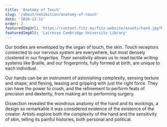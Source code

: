 ```yaml
---
title: 'Anatomy of Touch'
slug: '/about/exhibition/anatomy-of-touch'
date: '2020-12-11'
order: 2
featuredImgUrl: 'https://content.fitz.ms/fitz-website/assets/hand.jpg?key=directus-medium-crop'
featuredImgAlt: 'Lairesse Cambridge University Library'
---
```

Our bodies are enveloped by the organ of touch, the skin. Touch receptors connected to our nervous system are everywhere, but most densely clustered in our fingertips. Their sensitivity allows us to read tactile writing systems like Braille, and our fingerprints, fully formed at birth, are unique to each individual.

Our hands can be an instrument of astonishing complexity, sensing texture and shape, and flexing, teasing and gripping with just the right force. They can have the power to crush, and the refinement to perform feats of precision and dexterity, from making art to performing surgery.

Dissection revealed the wondrous anatomy of the hand and its workings, a design so remarkable it was considered evidence of the existence of the creator. Artists explore both the complexity of the hand and the sensitivity of skin, telling its painful histories, both personal and political.  
